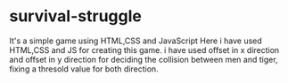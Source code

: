 # survival-struggle
It's a simple game using HTML,CSS and JavaScript
Here i have used HTML,CSS and JS for creating this game.
i have used offset in x direction and offset in y direction for deciding the collision between men and tiger, fixing a thresold value for both direction.
